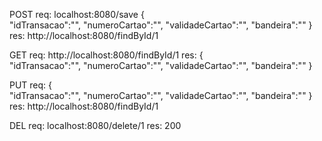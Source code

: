 POST
req: localhost:8080/save
{  
      "idTransacao":"",
      "numeroCartao":"",
      "validadeCartao":"",
      "bandeira":""
}
res:
http://localhost:8080/findById/1

GET
req: http://localhost:8080/findById/1
res:
{  
      "idTransacao":"",
      "numeroCartao":"",
      "validadeCartao":"",
      "bandeira":""
}

PUT
req: 
{  
      "idTransacao":"",
      "numeroCartao":"",
      "validadeCartao":"",
      "bandeira":""
}
res:
http://localhost:8080/findById/1

DEL
req:
localhost:8080/delete/1
res:
200
